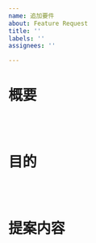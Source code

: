 ```yaml
---
name: 追加要件
about: Feature Request
title: ''
labels: ''
assignees: ''

---
```


<!-- 追加要件 -->
# 概要


<br>
<br>

# 目的


<br>
<br>

# 提案内容
